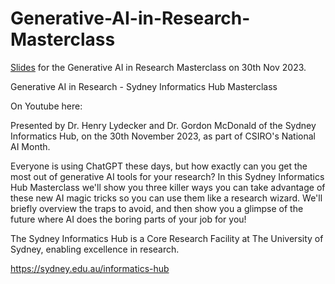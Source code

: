 # Generative-AI-in-Research-Masterclass
[Slides](2023_11_30-gen_ai_research_masterclass.pdf) for the Generative AI in Research Masterclass on 30th Nov 2023.

Generative AI in Research - Sydney Informatics Hub Masterclass

On Youtube here:




Presented by Dr. Henry Lydecker and Dr. Gordon McDonald of the Sydney Informatics Hub, on the 30th November 2023, as part of CSIRO's National AI Month.

Everyone is using ChatGPT these days, but how exactly can you get the most out of generative AI tools for your research?
In this Sydney Informatics Hub Masterclass we'll show you three killer ways you can take advantage of these new AI magic tricks so you can use them like a research wizard. We'll briefly overview the traps to avoid, and then show you a glimpse of the future where AI does the boring parts of your job for you! 

The Sydney Informatics Hub is a Core Research Facility at The University of Sydney, enabling excellence in research.

https://sydney.edu.au/informatics-hub 
